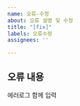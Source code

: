 ```yaml
---
name: 오류-수정
about: 오류 설명 및 수정
title: "[fix]"
labels: 오류수정
assignees: ''

---
```


## 오류 내용
에러로그 함께 입력  
<br>
